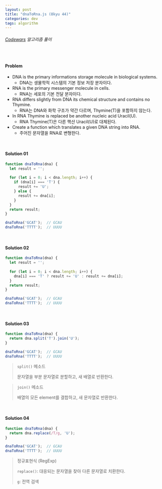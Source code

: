 ```yaml
---
layout: post
title: "dnaToRna.js (8kyu 44)"
categories: dev
tags: algorithm
---
```


###### [Codewars](https://www.codewars.com) 알고리즘 풀이

<br>

#### Problem

- DNA is the primary informations storage molecule in biological systems.
  - DNA는 생물학적 시스템의 기본 정보 저장 분자이다.
- RNA is the primary messenger molecule in cells.
  - RNA는 세포의 기본 전달 분자이다.
- RNA differs slightly from DNA its chemical structure and contains no Thymine.
  - RNA는 DNA와 화학 구조가 약간 다르며, Thymine(T)을 포함하지 않는다.
- In RNA Thymine is replaced be another nucleic acid Uracil(U).
  - RNA Thymine(T)은 다른 핵산 Uracil(U)로 대체된다.
- Create a function which translates a given DNA string into RNA.
  - 주어진 문자열을 RNA로 변형한다.

<br>

#### Solution 01

```js
function dnaToRna(dna) {
  let result = '';
  
  for (let i = 0; i < dna.length; i++) {
    if (dna[i] === 'T') {
      result += 'U';
    } else {
      result += dna[i];
    }
  }
  return result;
}

dnaToRna('GCAT');  // GCAU
dnaToRna('TTTT');  // UUUU
```

<br>

#### Solution 02

```js
function dnaToRna(dna) {
  let result = '';
  
  for (let i = 0; i < dna.length; i++) {
    dna[i] === 'T' ? result += 'U' : result += dna[i];
  }
  return result;
}

dnaToRna('GCAT');  // GCAU
dnaToRna('TTTT');  // UUUU
```

<br>

#### Solution 03

```js
function dnaToRna(dna) {
  return dna.split('T').join('U');
}

dnaToRna('GCAT');  // GCAU
dnaToRna('TTTT');  // UUUU
```

> `split()` 메소드
>
> 문자열을 부분 문자열로 분할하고, 새 배열로 반환한다.

> `join()` 메소드
>
> 배열의 모든 element를 결합하고, 새 문자열로 반환한다.

<br>

#### Solution 04

```js
function dnaToRna(dna) {
  return dna.replace(/T/g, 'U');
}

dnaToRna('GCAT');  // GCAU
dnaToRna('TTTT');  // UUUU
```

> 정규표현식 (RegExp)
>
> `replace()`: 대응되는 문자열을 찾아 다른 문자열로 치환한다.
>
> `g`: 전역 검색

<br>

<br>